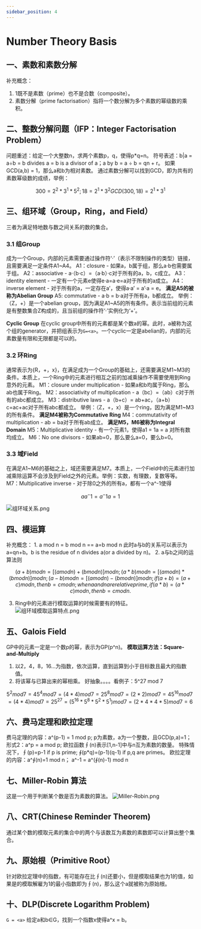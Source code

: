 ```yaml
---
sidebar_position: 4
---
```


# Number Theory Basis

## 一、素数和素数分解
补充概念：
1. 1既不是素数（prime）也不是合数（composite）。
2. 素数分解（prime factorisation）指将一个数分解为多个素数的幂级数的乘积。

## 二、整数分解问题（IFP：Integer Factorisation Problem）
问题重述：给定一个大整数n，求两个素数p，q，使得p*q=n。
符号表述：b|a = a÷b = b divides a = b is a divisor of a；a by b = a ÷ b = qn + r。
如果GCD(a,b) = 1，那么a和b为相对素数。
通过素数分解可以找到GCD，即为共有的素数幂级数的成绩，举例：

```math
300 = 2^2*3^1*5^2; 18 = 2^1*3^2

GCD(300,18) = 2^1*3^1
```

## 三、组环域（Group，Ring，and Field）
三者为满足特地数与数之间关系的数的集合。
### 3.1 组Group
成为一个Group，内部的元素需要通过操作符‘·’（表示不限制操作的类型）链接，且需要满足一定条件A1~A4。
A1：closure - 如果a，b属于组，那么a·b也需要属于组。
A2：associative - a·（b·c）=（a·b）·c对于所有的a，b，c成立。
A3：identity element - 一定有一个元素e使得e·a=a·e=a对于所有的a成立。
A4：inverse element - 对于所有的a，一定存在a’，使得a·a’ = a’·a = e。
**满足A5的被称为Abelian Group**
A5: commutative - a·b = b·a对于所有a，b都成立。
举例：（Z，+）是一个abelian group，因为满足A1~A5的所有条件。表示当前组的元素是有整数集合Z构成的，且当前组的操作符‘·’实例化为‘+’。

**Cyclic Group**
在cyclic group中所有的元素都是某个数a的幂。此时，a被称为这个组的generator，并把组表示为```G=<a>```。一个cyclic一定是abelian的，内部的元素数量有限和无限都是可以的。
### 3.2 环Ring
通常表示为{R，+，x}，在满足成为一个Group的基础上，还需要满足M1~M3的条件。本质上，一个Ring中的元素进行相互之前的加减乘操作不需要使用到Ring意外的元素。
M1：closure under multiplication - 如果a和b均属于Ring，那么ab也属于Ring。
M2：associativity of multiplication - a（bc）=（ab）c对于所有的abc都成立。
M3：distributive laws - a（b+c）= ab+ac，（a+b）c=ac+ac对于所有abc都成立。
举例：（Z，+，x）是一个ring，因为满足M1~M3的所有条件。
**满足M4被称为Commutative Ring**
M4：commutativity of multiplication - ab = ba对于所有ab成立。
**满足M5，M6被称为Integral Domain**
M5：Multiplicative identity - 有一个元素1，使得a1 = 1a = a 对所有数均成立。
M6：No one divisors - 如果ab=0，那么要么a=0，要么b=0。

### 3.3 域Field
在满足A1~M6的基础之上，域还需要满足M7。本质上，一个Field中的元素进行加减乘除运算不会涉及到Field之外的元素。举例：实数，有理数，复数等等。
M7：Multiplicative inverse - 对于除0之外的所有a，都有一个a^-1使得
```math
aa^-1=a^-1a=1
```
![组环域关系.png](https://upload-images.jianshu.io/upload_images/23770791-d49946d924e0fd92.png?imageMogr2/auto-orient/strip%7CimageView2/2/w/1240)


## 四、模运算
补充概念：
1. 
a mod n = b mod n == a=b mod n
此时a与b的关系可以表示为a=qn+b。b is the residue of n divides a(or a divided by n)。
2. a与b之间的运算法则

```math
(a+b) mod n = [(a mod n) + (b mod n)] mod n;
(a*b) mod n = [(a mod n) * (b mod n)] mod n;
(a-b) mod n = [(a mod n) - (b mod n)] mod n;
if (a+b)=(a+c) mod n, then b=c mod n;
when a and n are relative prime, if (a*b) = (a*c) mod n, then b = c mod n.
```
3. Ring中的元素进行模取运算的时候需要有的特征。
![组环域模取运算特点.png](https://upload-images.jianshu.io/upload_images/23770791-e5119c57642f59b0.png?imageMogr2/auto-orient/strip%7CimageView2/2/w/1240)


## 五、Galois Field
GP中的元素一定是一个数p的幂，表示为GP(p^n)。
**模取运算方法：Square-and-Multiply**
1. 以2，4，8，16...为指数，依次运算，直到运算到小于目标数且最大的指数值。
2. 将该幂与已算出来的幂相乘。
好抽象。。。。看例子：5^27 mod 7

```math
5^2 mod 7 = 4
5^4 mod 7 = (4*4) mod 7 = 2
5^8 mod 7 = (2*2) mod 7 = 4
5^16 mod 7 = (4*4) mod 7 = 2
5^27 = (5^16 * 5^8 * 5^2 * 5^1) mod 7 = (2*4*4*5) mod 7 = 6
```

## 六、费马定理和欧拉定理
费马定理的内容：a^(p-1) = 1 mod p; p为素数，a为一个整数，且GCD(p,a)=1；
形式2：a^p = a mod p;
欧拉函数∮(n)表示[1,n-1]中与n互为素数的数量。
特殊情况下，∮(p)=p-1 if p is prime; ∮(p*q)=(p-1)(q-1) if p,q are primes。
欧拉定理的内容：a^∮(n)=1 mod n； a^-1 =  a^(∮(n)-1) mod n

## 七、Miller-Robin 算法
这是一个用于判断某个数是否为素数的算法。
![Miller-Robin.png](https://upload-images.jianshu.io/upload_images/23770791-5d166f586208900e.png?imageMogr2/auto-orient/strip%7CimageView2/2/w/1240)


## 八、CRT(Chinese Reminder Theorem)
通过某个数的模取元素的集合中的两个与该数互为素数的素数即可以计算出整个集合。

## 九、原始根（Primitive Root）
针对欧拉定理中的指数，有可能存在比∮(n)还要小，但是模取结果也为1的值，如果是的模取解雇为1的最小指数即为∮(n)，那么这个a就被称为原始根。

## 十、DLP(Discrete Logarithm Problem)
```G = <a>``` 给定a和b∈G，找到一个指数x使得a^x = b。





















